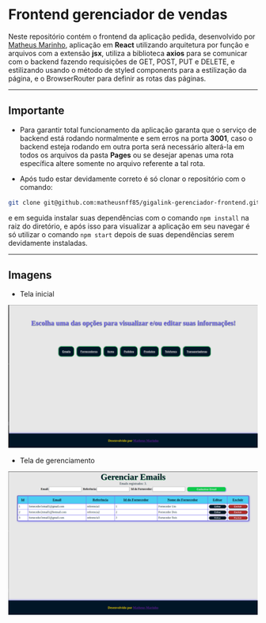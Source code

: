 # Frontend gerenciador de vendas

Neste repositório contém o frontend da aplicação pedida, desenvolvido por [Matheus Marinho](https://www.linkedin.com/in/matheus-marinhodsp/), aplicação em **React** utilizando arquitetura por função e arquivos com a extensão **jsx**, utiliza a biblioteca **axios** para se comunicar com o backend fazendo requisições de GET, POST, PUT e DELETE, e estilizando usando o método de styled components para a estilização da página, e o BrowserRouter para definir as rotas das páginas.

---

## Importante

- Para garantir total funcionamento da aplicação garanta que o serviço de backend está rodando normalmente e sem erros na porta **3001**, caso o backend esteja rodando em outra porta será necessário alterá-la em todos os arquivos da pasta **Pages** ou se desejar apenas uma rota específica altere somente no arquivo referente a tal rota.

- Após tudo estar devidamente correto é só clonar o repositório com o comando:
```bash
git clone git@github.com:matheusnff85/gigalink-gerenciador-frontend.git
```
e em seguida instalar suas dependências com o comando `npm install` na raiz do diretório, e após isso para visualizar a aplicação em seu navegar é só utilizar o comando `npm start` depois de suas dependências serem devidamente instaladas.

---

## Imagens

- Tela inicial

<img src="src/images/telainicial.png">

- Tela de gerenciamento

<img src="src/images/tabela.png">